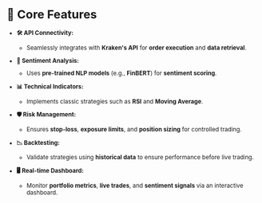 


<small>

# 🚀 Core Features

- **🛠️ API Connectivity:**  
   - Seamlessly integrates with **Kraken's API** for **order execution** and **data retrieval**.

- **🧠 Sentiment Analysis:**  
   - Uses **pre-trained NLP models** (e.g., **FinBERT**) for **sentiment scoring**.

- **📊 Technical Indicators:**  
   - Implements classic strategies such as **RSI** and **Moving Average**.

- **🛡️ Risk Management:**  
   - Ensures **stop-loss**, **exposure limits**, and **position sizing** for controlled trading.

- **📉 Backtesting:**  
   - Validate strategies using **historical data** to ensure performance before live trading.

- **🖥️ Real-time Dashboard:**  
   - Monitor **portfolio metrics**, **live trades**, and **sentiment signals** via an interactive dashboard.
</small>
